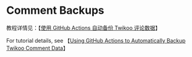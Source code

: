 # Comment Backups

教程详情见：【[使用 GitHub Actions 自动备份 Twikoo 评论数据](https://blog.imzjw.cn/posts/e37cfdac/)】

For tutorial details, see 【[Using GitHub Actions to Automatically Backup Twikoo Comment Data](https://blog.imzjw.cn/posts/e37cfdac/)】